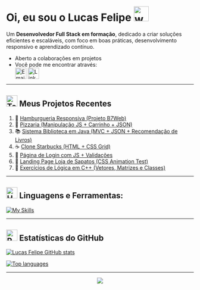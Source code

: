 # Oi, eu sou o Lucas Felipe <img src="https://user-images.githubusercontent.com/72663882/171687151-bb31c996-c9d2-49c8-b593-734946893b23.gif" alt="waving hand gif" aria-hidden="true" width="40" />

Um **Desenvolvedor Full Stack em formação**, dedicado a criar soluções eficientes e escaláveis, com foco em boas práticas, desenvolvimento responsivo e aprendizado contínuo.  
- Aberto a colaborações em projetos  
- Você pode me encontrar através:  
<a href="mailto:lucasfelipemartins789@gmail.com" title="Email"><img alt="Email" src="https://img.shields.io/badge/Gmail-D14836?style=for-the-badge&logo=gmail&logoColor=white" height="30" align="center"/></a> <a href="https://www.linkedin.com/in/lucas-felipe-martins-0a18412b8?utm_source=share&utm_campaign=share_via&utm_content=profile&utm_medium=android_app" title="LinkedIn"><img  alt="LinkedIn" title="LinkedIn" src="https://img.shields.io/static/v1?message=LinkedIn&logo=linkedin&label=&color=0077B5&logoColor=white&labelColor=&style=for-the-badge" height="30" align="center" /></a>

---

## <img src="https://raw.githubusercontent.com/Tarikul-Islam-Anik/Animated-Fluent-Emojis/master/Emojis/People/Technologist.png" alt="Technologist" width="30" height="30" /> Meus Projetos Recentes  

1. 🍔 [Hamburgueria Responsiva (Projeto B7Web)](https://github.com/LucasFelipeMartins/Projeto-B7BURGUER.git)  
2. 🍕 [Pizzaria (Manipulação JS + Carrinho + JSON)](https://github.com/LucasFelipeMartins/pizzaria)  
3. 📚 [Sistema Biblioteca em Java (MVC + JSON + Recomendação de Livros)](https://github.com/LucasFelipeMartins/biblioteca-java)  
4. ☕ [Clone Starbucks (HTML + CSS Grid)](https://github.com/LucasFelipeMartins/starbucks-clone)  
5. 🔑 [Página de Login com JS + Validações](https://github.com/LucasFelipeMartins/login-js)  
6. 🥿 [Landing Page Loja de Sapatos (CSS Animation Test)](https://github.com/LucasFelipeMartins/landing-shoes)  
7. 🔢 [Exercícios de Lógica em C++ (Vetores, Matrizes e Classes)](https://github.com/LucasFelipeMartins/exercicios-cpp)  

---

## <img src="https://raw.githubusercontent.com/Tarikul-Islam-Anik/Animated-Fluent-Emojis/master/Emojis/Objects/Hammer%20and%20Wrench.png" alt="Hammer and Wrench" width="30" height="30" /> **Linguagens e Ferramentas:**  

[![My Skills](https://skillicons.dev/icons?i=html,css,tailwind,bootstrap,js,react,ts,nextjs,nodejs,adonis,cpp,java,php,laravel,py,git,github,vscode,postgres,mysql,&perline=13)](#)


---

## <img src="https://raw.githubusercontent.com/Tarikul-Islam-Anik/Animated-Fluent-Emojis/master/Emojis/Travel%20and%20places/Rocket.png" alt="Rocket" width="30" height="30" /> Estatísticas do GitHub  

[![Lucas Felipe GitHub stats](https://github-readme-stats.vercel.app/api?username=LucasFelipeMartins&show_icons=true&count_private=true&line_height=24&icon_color=00b3ff&theme=blue-green&title_color=00b3ff&border_radius=10)](https://github.com/LucasFelipeMartins)

[![Top languages](https://github-readme-stats.vercel.app/api/top-langs/?username=LucasFelipeMartins&layout=compact&count_private=true&theme=blue-green&title_color=00b3ff)](#)  

---

<p align="center">
     <img src="https://capsule-render.vercel.app/api?type=waving&color=gradient&height=100&section=footer"/>
</p>
